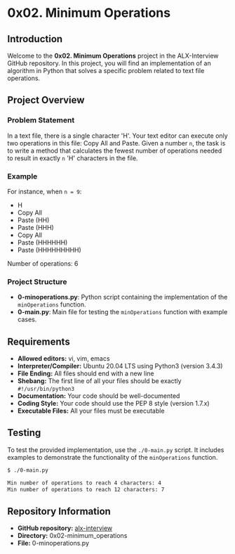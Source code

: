 # 0x02. Minimum Operations

## Introduction

Welcome to the **0x02. Minimum Operations** project in the ALX-Interview GitHub repository. In this project, you will find an implementation of an algorithm in Python that solves a specific problem related to text file operations.

## Project Overview

### Problem Statement

In a text file, there is a single character 'H'. Your text editor can execute only two operations in this file: Copy All and Paste. Given a number `n`, the task is to write a method that calculates the fewest number of operations needed to result in exactly `n` 'H' characters in the file.

### Example

For instance, when `n = 9`:
- H
- Copy All
- Paste (HH)
- Paste (HHH)
- Copy All
- Paste (HHHHHH)
- Paste (HHHHHHHHH)

Number of operations: 6

### Project Structure

- **0-minoperations.py**: Python script containing the implementation of the `minOperations` function.
- **0-main.py**: Main file for testing the `minOperations` function with example cases.

## Requirements

- **Allowed editors:** vi, vim, emacs
- **Interpreter/Compiler:** Ubuntu 20.04 LTS using Python3 (version 3.4.3)
- **File Ending:** All files should end with a new line
- **Shebang:** The first line of all your files should be exactly `#!/usr/bin/python3`
- **Documentation:** Your code should be well-documented
- **Coding Style:** Your code should use the PEP 8 style (version 1.7.x)
- **Executable Files:** All your files must be executable

## Testing

To test the provided implementation, use the `./0-main.py` script. It includes examples to demonstrate the functionality of the `minOperations` function.

```bash
$ ./0-main.py

Min number of operations to reach 4 characters: 4
Min number of operations to reach 12 characters: 7
```

## Repository Information

- **GitHub repository:** [alx-interview](https://github.com/Evans-Gash/alx-interview)
- **Directory:** 0x02-minimum_operations
- **File:** 0-minoperations.py
